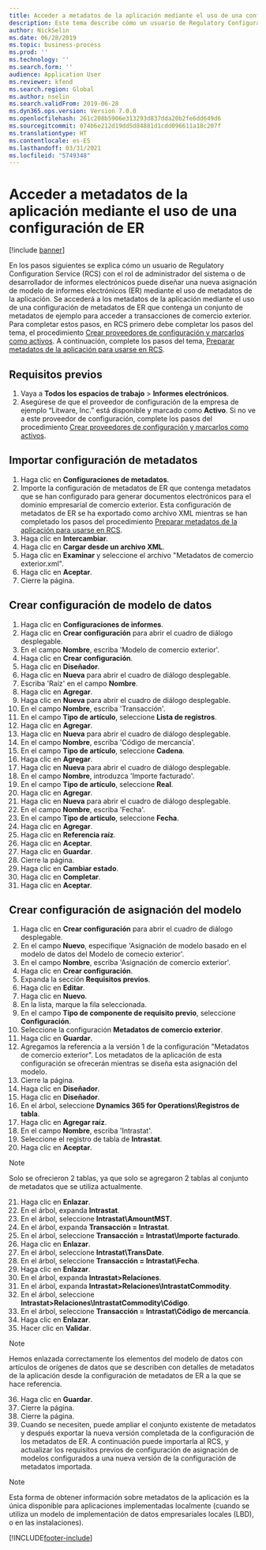 ```yaml
---
title: Acceder a metadatos de la aplicación mediante el uso de una configuración de ER
description: Este tema describe cómo un usuario de Regulatory Configuration Service puede diseñar una nueva asignación de modelo de informes electrónicos mediante el uso de metadatos.
author: NickSelin
ms.date: 06/28/2019
ms.topic: business-process
ms.prod: ''
ms.technology: ''
ms.search.form: ''
audience: Application User
ms.reviewer: kfend
ms.search.region: Global
ms.author: nselin
ms.search.validFrom: 2019-06-28
ms.dyn365.ops.version: Version 7.0.0
ms.openlocfilehash: 261c208b5906e313293d837dda20b2fe6dd649d6
ms.sourcegitcommit: 074b6e212d19dd5d84881d1cdd096611a18c207f
ms.translationtype: HT
ms.contentlocale: es-ES
ms.lasthandoff: 03/31/2021
ms.locfileid: "5749348"
---
```

# <a name="access-application-metadata-by-using-er-configuration"></a>Acceder a metadatos de la aplicación mediante el uso de una configuración de ER

[!include [banner](../../includes/banner.md)]

En los pasos siguientes se explica cómo un usuario de Regulatory Configuration Service (RCS) con el rol de administrador del sistema o de desarrollador de informes electrónicos puede diseñar una nueva asignación de modelo de informes electrónicos (ER) mediante el uso de metadatos de la aplicación. Se accederá a los metadatos de la aplicación mediante el uso de una configuración de metadatos de ER que contenga un conjunto de metadatos de ejemplo para acceder a transacciones de comercio exterior. Para completar estos pasos, en RCS primero debe completar los pasos del tema, el procedimiento [Crear proveedores de configuración y marcarlos como activos](er-configuration-provider-mark-it-active-2016-11.md). A continuación, complete los pasos del tema, [Preparar metadatos de la aplicación para usarse en RCS](prepare-application-metadata-rcs.md).

## <a name="prerequisites"></a>Requisitos previos
1. Vaya a **Todos los espacios de trabajo** > **Informes electrónicos**. 
2. Asegúrese de que el proveedor de configuración de la empresa de ejemplo “Litware, Inc.” está disponible y marcado como **Activo**. Si no ve a este proveedor de configuración, complete los pasos del procedimiento [Crear proveedores de configuración y marcarlos como activos](er-configuration-provider-mark-it-active-2016-11.md). 

## <a name="import-metadata-configuration"></a>Importar configuración de metadatos 
1. Haga clic en **Configuraciones de metadatos**. 
2. Importe la configuración de metadatos de ER que contenga metadatos que se han configurado para generar documentos electrónicos para el dominio empresarial de comercio exterior. Esta configuración de metadatos de ER se ha exportado como archivo XML mientras se han completado los pasos del procedimiento [Preparar metadatos de la aplicación para usarse en RCS](prepare-application-metadata-rcs.md). 
3. Haga clic en **Intercambiar**. 
4. Haga clic en **Cargar desde un archivo XML**. 
5. Haga clic en **Examinar** y seleccione el archivo "Metadatos de comercio exterior.xml". 
6. Haga clic en **Aceptar**. 
7. Cierre la página. 

## <a name="create-data-model-configuration"></a>Crear configuración de modelo de datos
1. Haga clic en **Configuraciones de informes**. 
2. Haga clic en **Crear configuración** para abrir el cuadro de diálogo desplegable. 
3. En el campo **Nombre**, escriba 'Modelo de comercio exterior'. 
4. Haga clic en **Crear configuración**. 
5. Haga clic en **Diseñador**. 
6. Haga clic en **Nueva** para abrir el cuadro de diálogo desplegable. 
7. Escriba 'Raíz' en el campo **Nombre**. 
8. Haga clic en **Agregar**. 
9. Haga clic en **Nueva** para abrir el cuadro de diálogo desplegable. 
10.    En el campo **Nombre**, escriba 'Transacción'. 
11.    En el campo **Tipo de artículo**, seleccione **Lista de registros**. 
12.    Haga clic en **Agregar**. 
13.    Haga clic en **Nueva** para abrir el cuadro de diálogo desplegable. 
14.    En el campo **Nombre**, escriba 'Código de mercancía'. 
15.    En el campo **Tipo de artículo**, seleccione **Cadena**. 
16.    Haga clic en **Agregar**. 
17.    Haga clic en **Nueva** para abrir el cuadro de diálogo desplegable. 
18.    En el campo **Nombre**, introduzca 'Importe facturado'. 
19.    En el campo **Tipo de artículo**, seleccione **Real**. 
20.    Haga clic en **Agregar**. 
21.    Haga clic en **Nueva** para abrir el cuadro de diálogo desplegable. 
22.    En el campo **Nombre**, escriba 'Fecha'. 
23.    En el campo **Tipo de artículo**, seleccione **Fecha**. 
24.    Haga clic en **Agregar**. 
25.    Haga clic en **Referencia raíz**. 
26.    Haga clic en **Aceptar**. 
27.    Haga clic en **Guardar**. 
28.    Cierre la página. 
29.    Haga clic en **Cambiar estado**. 
30.    Haga clic en **Completar**. 
31.    Haga clic en **Aceptar**. 

## <a name="create-model-mapping-configuration"></a>Crear configuración de asignación del modelo 
1. Haga clic en **Crear configuración** para abrir el cuadro de diálogo desplegable. 
2. En el campo **Nuevo**, especifique 'Asignación de modelo basado en el modelo de datos del Modelo de comecio exterior'. 
3. En el campo **Nombre**, escriba 'Asignación de comercio exterior'. 
4. Haga clic en **Crear configuración**. 
5. Expanda la sección **Requisitos previos**. 
6. Haga clic en **Editar**. 
7. Haga clic en **Nuevo**. 
8. En la lista, marque la fila seleccionada. 
9. En el campo **Tipo de componente de requisito previo**, seleccione **Configuración**. 
10.    Seleccione la configuración **Metadatos de comercio exterior**. 
11.    Haga clic en **Guardar**. 
12.    Agregamos la referencia a la versión 1 de la configuración "Metadatos de comercio exterior". Los metadatos de la aplicación de esta configuración se ofrecerán mientras se diseña esta asignación del modelo. 
13.    Cierre la página. 
14.    Haga clic en **Diseñador**. 
15.    Haga clic en **Diseñador**. 
16.    En el árbol, seleccione **Dynamics 365 for Operations\Registros de tabla**. 
17.    Haga clic en **Agregar raíz**. 
18.    En el campo **Nombre**, escriba 'Intrastat'. 
19.    Seleccione el registro de tabla de **Intrastat**. 
20.    Haga clic en **Aceptar**. 

> [!NOTE]
> Solo se ofrecieron 2 tablas, ya que solo se agregaron 2 tablas al conjunto de metadatos que se utiliza actualmente. 

21.    Haga clic en **Enlazar**. 
22.    En el árbol, expanda **Intrastat**. 
23.    En el árbol, seleccione **Intrastat\AmountMST**. 
24.    En el árbol, expanda **Transacción = Intrastat**. 
25.    En el árbol, seleccione **Transacción = Intrastat\Importe facturado**. 
26.    Haga clic en **Enlazar**. 
27.    En el árbol, seleccione **Intrastat\TransDate**. 
28.    En el árbol, seleccione **Transacción = Intrastat\Fecha**. 
29.    Haga clic en **Enlazar**. 
30.    En el árbol, expanda **Intrastat\>Relaciones**. 
31.    En el árbol, expanda **Intrastat\>Relaciones\IntrastatCommodity**. 
32.    En el árbol, seleccione **Intrastat\>Relaciones\IntrastatCommodity\Código**. 
33.    En el árbol, seleccione **Transacción = Intrastat\Código de mercancía**. 
34.    Haga clic en **Enlazar**. 
35.    Hacer clic en **Validar**. 

> [!NOTE]
> Hemos enlazada correctamente los elementos del modelo de datos con artículos de orígenes de datos que se describen con detalles de metadatos de la aplicación desde la configuración de metadatos de ER a la que se hace referencia. 
36.    Haga clic en **Guardar**. 
37.    Cierre la página. 
38.    Cierre la página. 
39.    Cuando se necesiten, puede ampliar el conjunto existente de metadatos y después exportar la nueva versión completada de la configuración de los metadatos de ER. A continuación puede importarla al RCS, y actualizar los requisitos previos de configuración de asignación de modelos configurados a una nueva versión de la configuración de metadatos importada. 

> [!NOTE]
> Esta forma de obtener información sobre metadatos de la aplicación es la única disponible para aplicaciones implementadas localmente (cuando se utiliza un modelo de implementación de datos empresariales locales (LBD), o en las instalaciones).
        


[!INCLUDE[footer-include](../../../../includes/footer-banner.md)]